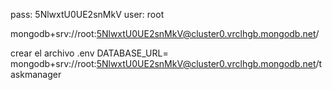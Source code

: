 pass: 5NlwxtU0UE2snMkV
user: root

mongodb+srv://root:5NlwxtU0UE2snMkV@cluster0.vrclhgb.mongodb.net/


crear el archivo .env
DATABASE_URL= mongodb+srv://root:5NlwxtU0UE2snMkV@cluster0.vrclhgb.mongodb.net/taskmanager